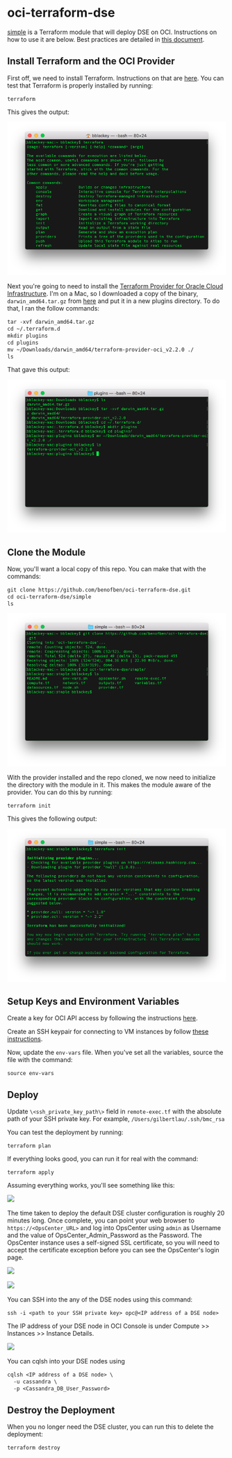 # oci-terraform-dse
[simple](simple) is a Terraform module that will deploy DSE on OCI.  Instructions on how to use it are below.  Best practices are detailed in [this document](bestpractices.md).

## Install Terraform and the OCI Provider
First off, we need to install Terraform.  Instructions on that are [here](https://www.terraform.io/intro/getting-started/install.html).  You can test that Terraform is properly installed by running:

    terraform

This gives the output:

![](./img/1%20-%20terraform.png)

Next you're going to need to install the [Terraform Provider for Oracle Cloud Infrastructure](https://github.com/oracle/terraform-provider-baremetal/blob/master/README.md).  I'm on a Mac, so I downloaded a copy of the binary, `darwin_amd64.tar.gz` from [here](https://github.com/oracle/terraform-provider-oci/releases) and put it in a new plugins directory.  To do that, I ran the follow commands:

    tar -xvf darwin_amd64.tar.gz
    cd ~/.terraform.d
    mkdir plugins
    cd plugins
    mv ~/Downloads/darwin_amd64/terraform-provider-oci_v2.2.0 ./
    ls

That gave this output:

![](./img/2%20-%20provider.png)

## Clone the Module
Now, you'll want a local copy of this repo.  You can make that with the commands:

    git clone https://github.com/benofben/oci-terraform-dse.git
    cd oci-terraform-dse/simple
    ls

![](./img/3%20-%20git%20clone.png)

With the provider installed and the repo cloned, we now need to initialize the directory with the module in it.  This makes the module aware of the provider.  You can do this by running:

    terraform init

This gives the following output:

![](./img/4%20-%20terraform%20init.png)


## Setup Keys and Environment Variables
Create a key for OCI API access by following the instructions [here](https://docs.us-phoenix-1.oraclecloud.com/Content/API/Concepts/apisigningkey.htm).

Create an SSH keypair for connecting to VM instances by follow [these instructions](https://docs.us-phoenix-1.oraclecloud.com/Content/GSG/Tasks/creatingkeys.htm).

Now, update the `env-vars` file.  When you've set all the variables, source the file with the command:

    source env-vars

## Deploy
Update `\<ssh_private_key_path\>` field in `remote-exec.tf` with the absolute path of your SSH private key. For example, `/Users/gilbertlau/.ssh/bmc_rsa`

You can test the deployment by running:

    terraform plan

If everything looks good, you can run it for real with the command:

    terraform apply

Assuming everything works, you'll see something like this:

![](./img/terraform_apply.png)

The time taken to deploy the default DSE cluster configuration is roughly 20 minutes long. Once complete, you can point your web browser to `https://<OpsCenter_URL>` and log into OpsCenter using `admin` as Username and the value of OpsCenter_Admin_Password as the Password. The OpsCenter instance uses a self-signed SSL certificate, so you will need to accept the certificate exception before you can see the OpsCenter's login page.

![](./img/opsc_login.png)

![](./img/opsc_dashboard.png)

You can SSH into the any of the DSE nodes using this command:

    ssh -i <path to your SSH private key> opc@<IP address of a DSE node>

The IP address of your DSE node in OCI Console is under Compute >> Instances >> Instance Details.

![](./img/dse_ip.png)

You can cqlsh into your DSE nodes using

    cqlsh <IP address of a DSE node> \
      -u cassandra \
      -p <Cassandra_DB_User_Password>

## Destroy the Deployment
When you no longer need the DSE cluster, you can run this to delete the deployment:

    terraform destroy
